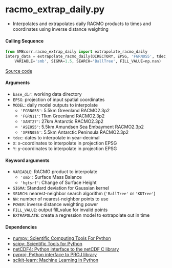 racmo_extrap_daily.py
=====================

- Interpolates and extrapolates daily RACMO products to times and coordinates using inverse distance weighting

#### Calling Sequence
```python
from SMBcorr.racmo_extrap_daily import extrapolate_racmo_daily
interp_data = extrapolate_racmo_daily(DIRECTORY, EPSG, 'FGRN055', tdec, X, Y,
    VARIABLE='smb', SIGMA=1.5, SEARCH='BallTree', FILL_VALUE=np.nan)
```
[Source code](https://github.com/tsutterley/SMBcorr/blob/master/SMBcorr/racmo_extrap_daily.py)

#### Arguments
- `base_dir`: working data directory
- `EPSG`: projection of input spatial coordinates
- `MODEL`: daily model outputs to interpolate
    * `'FGRN055'`: 5.5km Greenland RACMO2.3p2
    * `'FGRN11'`: 11km Greenland RACMO2.3p2
    * `'XANT27'`: 27km Antarctic RACMO2.3p2
    * `'ASE055'`: 5.5km Amundsen Sea Embayment RACMO2.3p2
    * `'XPEN055'`: 5.5km Antarctic Peninsula RACMO2.3p2
- `tdec`: dates to interpolate in year-decimal
- `X`: x-coordinates to interpolate in projection EPSG
- `Y`: y-coordinates to interpolate in projection EPSG

#### Keyword arguments
- `VARIABLE`: RACMO product to interpolate
    * `'smb'`: Surface Mass Balance
    * `'hgtsrf'`: Change of Surface Height
- `SIGMA`: Standard deviation for Gaussian kernel
- `SEARCH`: nearest-neighbor search algorithm (`'BallTree'` or `'KDTree'`)
- `NN`: number of nearest-neighbor points to use
- `POWER`: inverse distance weighting power
- `FILL_VALUE`: output fill_value for invalid points
- `EXTRAPOLATE`: create a regression model to extrapolate out in time

#### Dependencies
- [numpy: Scientific Computing Tools For Python](https://numpy.org)
- [scipy: Scientific Tools for Python](https://docs.scipy.org/doc//)
- [netCDF4: Python interface to the netCDF C library](https://unidata.github.io/netcdf4-python/netCDF4/index.html)
- [pyproj: Python interface to PROJ library](https://pypi.org/project/pyproj/)
- [scikit-learn: Machine Learning in Python](https://scikit-learn.org/stable/index.html)
